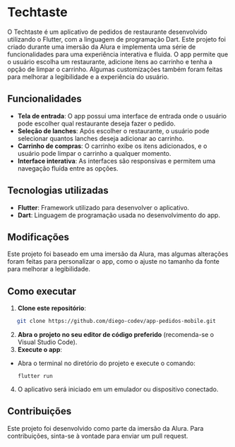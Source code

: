 # Techtaste

O Techtaste é um aplicativo de pedidos de restaurante desenvolvido utilizando o Flutter, com a linguagem de programação Dart. Este projeto foi criado durante uma imersão da Alura e implementa uma série de funcionalidades para uma experiência interativa e fluida. O app permite que o usuário escolha um restaurante, adicione itens ao carrinho e tenha a opção de limpar o carrinho. Algumas customizações também foram feitas para melhorar a legibilidade e a experiência do usuário.

## Funcionalidades

- **Tela de entrada**: O app possui uma interface de entrada onde o usuário pode escolher qual restaurante deseja fazer o pedido.
- **Seleção de lanches**: Após escolher o restaurante, o usuário pode selecionar quantos lanches deseja adicionar ao carrinho.
- **Carrinho de compras**: O carrinho exibe os itens adicionados, e o usuário pode limpar o carrinho a qualquer momento.
- **Interface interativa**: As interfaces são responsivas e permitem uma navegação fluída entre as opções.

## Tecnologias utilizadas

- **Flutter**: Framework utilizado para desenvolver o aplicativo.
- **Dart**: Linguagem de programação usada no desenvolvimento do app.

## Modificações

Este projeto foi baseado em uma imersão da Alura, mas algumas alterações foram feitas para personalizar o app, como o ajuste no tamanho da fonte para melhorar a legibilidade.

## Como executar

1. **Clone este repositório**:
```bash
   git clone https://github.com/diego-codev/app-pedidos-mobile.git
```
2. **Abra o projeto no seu editor de código preferido** (recomenda-se o Visual Studio Code).
3. **Execute o app**:
- Abra o terminal no diretório do projeto e execute o comando:
  ```
  flutter run
  ```
4. O aplicativo será iniciado em um emulador ou dispositivo conectado.

## Contribuições

Este projeto foi desenvolvido como parte da imersão da Alura. Para contribuições, sinta-se à vontade para enviar um pull request.

